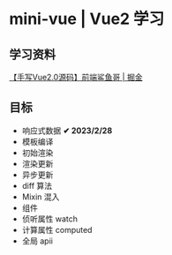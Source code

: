 # mini-vue | Vue2 学习

## 学习资料
[【手写Vue2.0源码】前端鲨鱼哥 | 掘金](https://juejin.cn/post/6935344605424517128#heading-2)

## 目标
+ 响应式数据  **✔ 2023/2/28**
+ 模板编译  
+ 初始渲染  
+ 渲染更新  
+ 异步更新  
+ diff 算法 
+ Mixin 混入    
+ 组件
+ 侦听属性 watch    
+ 计算属性 computed 
+ 全局 apii